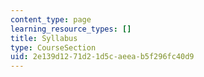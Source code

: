 ```yaml
---
content_type: page
learning_resource_types: []
title: Syllabus
type: CourseSection
uid: 2e139d12-71d2-1d5c-aeea-b5f296fc40d9
---
```

